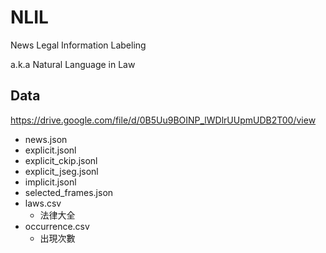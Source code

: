# NLIL
News Legal Information Labeling

a.k.a Natural Language in Law

## Data

https://drive.google.com/file/d/0B5Uu9BOINP_lWDlrUUpmUDB2T00/view

- news.json
- explicit.jsonl
- explicit_ckip.jsonl
- explicit_jseg.jsonl
- implicit.jsonl
- selected_frames.json
- laws.csv
	- 法律大全
- occurrence.csv
	- 出現次數
